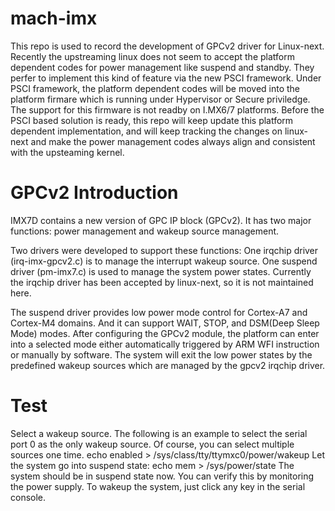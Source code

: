 # mach-imx

This repo is used to record the development of GPCv2 driver for Linux-next. Recently the upstreaming linux does not seem to accept the platform dependent codes for power management like suspend and standby. They perfer to implement this kind of feature via the new PSCI framework. Under PSCI framework, the platform dependent codes will be moved into the platform firmare which is running under Hypervisor or Secure priviledge. The support for this firmware is not readby on I.MX6/7 platforms. Before the PSCI based solution is ready, this repo will keep update this platform dependent implementation, and will keep tracking the changes on linux-next and make the power management codes always align and consistent with the upsteaming kernel.

# GPCv2 Introduction

IMX7D contains a new version of GPC IP block (GPCv2). It has two major functions: power management and wakeup source management.

Two drivers were developed to support these functions: 
One irqchip driver (irq-imx-gpcv2.c) is to manage the interrupt wakeup source. 
One suspend driver (pm-imx7.c) is used to manage the system power states.
Currently the irqchip driver has been accepted by linux-next, so it is not maintained here.

The suspend driver provides low power mode control for Cortex-A7 and Cortex-M4 domains. And it can support WAIT, STOP, and DSM(Deep Sleep Mode) modes. After configuring the GPCv2 module, the platform can enter into a selected mode either automatically triggered by ARM WFI instruction or manually by software. The system will exit the low power states by the predefined wakeup sources which are managed by the gpcv2 irqchip driver.

# Test

Select a wakeup source. The following is an example to select the serial port 0 as the only wakeup source. Of course, you can select multiple sources one time.
    echo enabled > /sys/class/tty/ttymxc0/power/wakeup
Let the system go into suspend state:
    echo mem > /sys/power/state
The system should be in suspend state now. You can verify this by monitoring the power supply. To wakeup the system, just click any key in the serial console.

    

